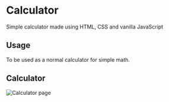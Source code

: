 # Calculator 

Simple calculator made using HTML, CSS and vanilla JavaScript 

## Usage

To be used as a normal calculator for simple math.

## Calculator
![Calculator page](src/calculator.png)
